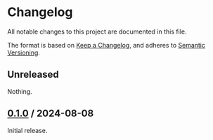 # Changelog

All notable changes to this project are documented in this file.

The format is based on [Keep a Changelog](https://keepachangelog.com/en/1.1.0),
and adheres to [Semantic Versioning](https://semver.org/spec/v2.0.0).

## Unreleased

Nothing.

## [0.1.0](https://github.com/trallnag/ansible-role-systemd-unit/compare/a7a41bdf4a938ec67c4085885e647175eaab89dc...v0.1.0) / 2024-08-08

Initial release.
